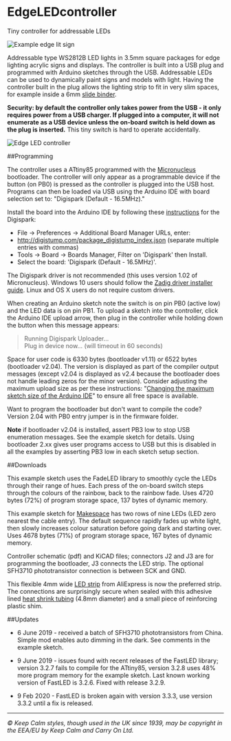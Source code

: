 # EdgeLEDcontroller

 Tiny controller for addressable LEDs

![Example edge lit sign](file:///C:/Users/Maji/Documents/GitHub/EdgeLEDcontroller/images/keep_calm_sign.jpg)

Addressable type WS2812B LED lights in 3.5mm square packages for edge lighting acrylic signs and displays. The controller is built into a USB plug and programmed with Arduino sketches through the USB. Addressable LEDs can be used to dynamically paint signs and models with light. Having the controller built in the plug allows the lighting strip to fit in very slim spaces, for example inside a 6mm [slide binder](https://www.amazon.co.uk/gp/product/B00JPJA7QY).

**Security: by default the controller only takes power from the USB - it only requires power from a USB charger. If plugged into a computer, it will not enumerate as a USB device unless the on-board switch is held down as the plug is inserted.** This tiny switch is hard to operate accidentally.

![Edge LED controller](file:///C:/Users/Maji/Documents/GitHub/EdgeLEDcontroller/images/usb_board.jpg)

##Programming

The controller uses a ATtiny85 programmed with the [Micronucleus](https://github.com/micronucleus/micronucleus.git) bootloader. The controller will only appear as a programmable device if the button (on PB0) is pressed as the controller is plugged into the USB host. Programs can then be loaded via USB using the Arduino IDE with board selection set to: "Digispark (Default - 16.5MHz)."

Install the board into the Arduino IDE by following these [instructions](http://digistump.com/wiki/digispark/tutorials/connecting) for the Digispark:


* File → Preferences → Additional Board Manager URLs, enter:
* http://digistump.com/package_digistump_index.json (separate multiple entries with commas)
* Tools → Board → Boards Manager, Filter on 'Digispark' then Install.
* Select the board: 'Digispark (Default - 16.5MHz)'.

The Digispark driver is not recommended (this uses version 1.02 of Micronucleus). Windows 10 users should follow the [Zadig driver installer guide](https://github.com/micronucleus/micronucleus/tree/master/windows_driver_installer). Linux and OS X users do not require custom drivers.

When creating an Arduino sketch note the switch is on pin PB0 (active low) and the LED data is on pin PB1. To upload a sketch into the controller, click the Arduino IDE upload arrow, then plug in the controller while holding down the button when this message appears:

> Running Digispark Uploader...  
> Plug in device now... (will timeout in 60 seconds)

Space for user code is 6330 bytes (bootloader v1.11) or 6522 bytes (bootloader v2.04). The version is displayed as part of the compiler output messages (except v2.04 is displayed as v2.4 because the bootloader does not handle leading zeros for the minor version). Consider adjusting the maximum upload size as per these instructions: "[Changing the maximum sketch size of the Arduino IDE](https://gist.github.com/Ircama/22707e938e9c8f169d9fe187797a2a2c#user-content-changing-the-maximum-sketch-size-of-the-arduino-ide)" to ensure all free space is available.

Want to program the bootloader but don't want to compile the code? Version 2.04 with PB0 entry jumper is in the firmware folder.

**Note** if bootloader v2.04 is installed, assert PB3 low to stop USB enumeration messages. See the example sketch for details. Using bootloader 2.xx gives user programs access to USB but this is disabled in all the examples by asserting PB3 low in each sketch setup section.

##Downloads

This example sketch uses the FadeLED library to smoothly cycle the LEDs through their range of hues. Each press of the on-board switch steps through the colours of the rainbow, back to the rainbow fade. Uses 4720 bytes (72%) of program storage space, 137 bytes of dynamic memory.

This example sketch for [Makespace](images/sign_makespace.jpg	) has two rows of nine LEDs (LED zero nearest the cable entry). The default sequence rapidly fades up white light, then slowly increases colour saturation before going dark and starting over. Uses 4678 bytes (71%) of program storage space, 167 bytes of dynamic memory.

Controller schematic (pdf) and KiCAD files; connectors J2 and J3 are for programming the bootloader, J3 connects the LED strip. The optional SFH3710 phototransistor connection is between SCK and GND.

This flexible 4mm wide [LED strip](https://www.aliexpress.com/item/32889698964.html) from AliExpress is now the preferred strip. The connections are surprisingly secure when sealed with this adhesive lined [heat shrink tubing](https://www.aliexpress.com/item/32892500051.html) (4.8mm diameter) and a small piece of reinforcing plastic shim.

##Updates

* 6 June 2019 - received a batch of SFH3710 phototransistors from China. Simple mod enables auto dimming in the dark. See comments in the example sketch.

* 9 June 2019 - issues found with recent releases of the FastLED library; version 3.2.7 fails to compile for the ATtiny85, version 3.2.8 uses 48% more program memory for the example sketch. Last known working version of FastLED is 3.2.6. Fixed with release 3.2.9.

* 9 Feb 2020 - FastLED is broken again with version 3.3.3, use version 3.3.2 until a fix is released.

---
*© Keep Calm styles, though used in the UK since 1939, may be copyright in the EEA/EU by Keep Calm and Carry On Ltd.*